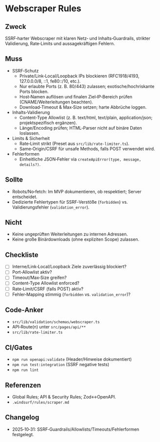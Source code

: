# Webscraper Rules

## Zweck

SSRF‑harter Webscraper mit klaren Netz‑ und Inhalts‑Guardrails, strikter Validierung, Rate‑Limits und aussagekräftigen Fehlern.

## Muss

- SSRF‑Schutz
  - Private/Link‑Local/Loopback IPs blockieren (RFC1918/4193, 127.0.0.0/8, ::1, fe80::/10, etc.).
  - Nur erlaubte Ports (z. B. 80/443) zulassen; exotische/hochriskante Ports blocken.
  - Host‑Namen auflösen und finalen Ziel‑IP‑Bereich prüfen (CNAME/Weiterleitungen beachten).
  - Download‑Timeout & Max‑Size setzen; harte Abbrüche loggen.
- Inhalts‑Validierung
  - Content‑Type Allowlist (z. B. text/html, text/plain, application/json; projektspezifisch ergänzen).
  - Länge/Encoding prüfen; HTML‑Parser nicht auf binäre Daten loslassen.
- Limits & Sicherheit
  - Rate‑Limit strikt (Preset aus `src/lib/rate-limiter.ts`).
  - Same‑Origin/CSRF für unsafe Methods, falls POST verwendet wird.
- Fehlerformen
  - Einheitliche JSON‑Fehler via `createApiError(type, message, details?)`.

## Sollte

- Robots/No‑fetch: Im MVP dokumentieren, ob respektiert; Server entscheidet.
- Dedizierte Fehlertypen für SSRF‑Verstöße (`forbidden`) vs. Validierungsfehler (`validation_error`).

## Nicht

- Keine ungeprüften Weiterleitungen zu internen Adressen.
- Keine große Binärdownloads (ohne expliziten Scope) zulassen.

## Checkliste

- [ ] Interne/Link‑Local/Loopback Ziele zuverlässig blockiert?
- [ ] Port‑Allowlist aktiv?
- [ ] Timeout/Max‑Size greifen?
- [ ] Content‑Type Allowlist enforced?
- [ ] Rate‑Limit/CSRF (falls POST) aktiv?
- [ ] Fehler‑Mapping stimmig (`forbidden` vs. `validation_error`)?

## Code‑Anker

- `src/lib/validation/schemas/webscraper.ts`
- API‑Route(n) unter `src/pages/api/**`
- `src/lib/rate-limiter.ts`

## CI/Gates

- `npm run openapi:validate` (Header/Hinweise dokumentiert)
- `npm run test:integration` (SSRF negative tests)
- `npm run lint`

## Referenzen

- Global Rules; API & Security Rules; Zod↔OpenAPI.
- `.windsurf/rules/scraper.md`

## Changelog

- 2025‑10‑31: SSRF‑Guardrails/Allowlists/Timeouts/Fehlerformen festgelegt.

